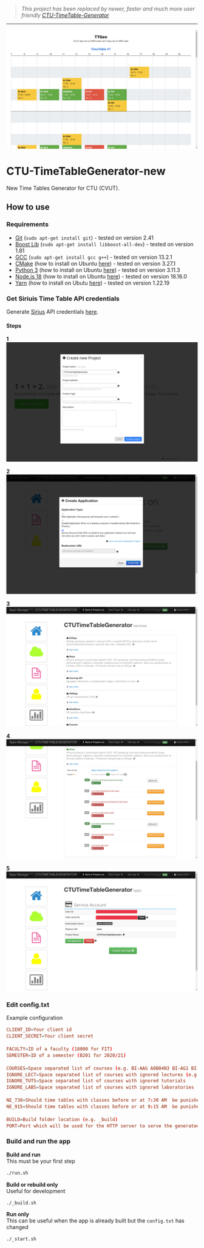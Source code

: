 > *This project has been replaced by newer, faster and much more user friendly [CTU-TimeTable-Generator](https://github.com/antoninkriz/CTU-TimeTable-Generator)*

---

![](./docs/example.png)

# CTU-TimeTableGenerator-new

New Time Tables Generator for CTU (CVUT).

## How to use

### Requirements

* [Git](https://git-scm.com/) (`sudo apt-get install git`) - tested on version 2.41
* [Boost Lib](https://www.boost.org/) (`sudo apt-get install libboost-all-dev`) - tested on version 1.81
* [GCC](https://gcc.gnu.org/) (`sudo apt-get install gcc g++`) - tested on version 13.2.1
* [CMake](https://cmake.org/) (how to install on Ubuntu [here](https://askubuntu.com/questions/829310/how-to-upgrade-cmake-in-ubuntu)) - tested on version 3.27.1
* [Python 3](https://www.python.org/) (how to install on Ubuntu [here](https://linuxize.com/post/how-to-install-python-3-8-on-ubuntu-18-04/)) - tested on version 3.11.3
* [Node.js 18](https://nodejs.org/) (how to install on Ubuntu [here](https://linuxize.com/post/how-to-install-node-js-on-ubuntu-20-04/#installing-nodejs-and-npm-from-nodesource)) - tested on version 18.16.0
* [Yarn](https://yarnpkg.com/) (how to install on Ubutu [here](https://classic.yarnpkg.com/en/docs/install/#debian-stable)) - tested on version 1.22.19

### Get Siriuis Time Table API credentials

Generate [Sirius](https://github.com/cvut/sirius) API credentials [here](https://auth.fit.cvut.cz/manager/).

#### Steps

**1** 
![](./docs/1.png)

**2**
![](./docs/2.png)

**3**
![](./docs/3.png)

**4**
![](./docs/4.png)

**5**
![](./docs/5.png)

### Edit config.txt

Example configuration

```conf
CLIENT_ID=Your client id
CLIENT_SECRET=Your client secret

FACULTY=ID of a faculty (18000 for FIT)
SEMESTER=ID of a semester (B201 for 2020/21)

COURSES=Space separated list of courses (e.g. BI-AAG A0B04N3 BI-AG1 BI-ZDM A0B04GA)
IGNORE_LECT=Space separated list of courses with ignored lectures (e.g. BI-AAG BI-AG1)
IGNORE_TUTS=Space separated list of courses with ignored tutorials
IGNORE_LABS=Space separated list of courses with ignored laboratories

NE_730=Should time tables with classes before or at 7:30 AM  be punished? (e.g. true)
NE_915=Should time tables with classes before or at 9:15 AM  be punished? (e.g. false)

BUILD=Build folder location (e.g. _build)
PORT=Port which will be used for the HTTP server to serve the generated content
```

### Build and run the app

**Build and run**  
This must be your first step

```bash
./run.sh
```

**Build or rebuild only**  
Useful for development

```bash
./_build.sh
```

**Run only**  
This can be useful when the app is already built but the `config.txt` has changed

```bash
./_start.sh
```
